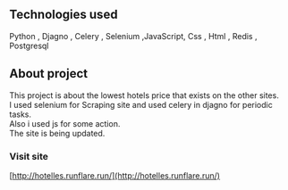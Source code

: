 ## Technologies used

 Python , Djagno , Celery , Selenium ,JavaScript, Css , Html , Redis , Postgresql


## About project

 This project is about the lowest hotels price that exists on the other sites.</br>
 I used selenium for Scraping site and used celery in djagno for periodic tasks.</br>
 Also i used js for some action.</br>
 The site is being updated.

### Visit site
[http://hotelles.runflare.run/](http://hotelles.runflare.run/)

 
 
